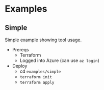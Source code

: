 # Examples

## Simple

Simple example showing tool usage.

- Prereqs
    - Terraform
    - Logged into Azure (can use `az login`)
- Deploy
    - cd `examples/simple`
    - `terraform init`
    - `terraform apply`